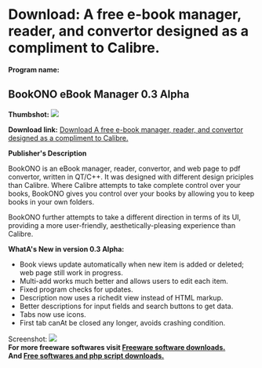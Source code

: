 # Download: A free e-book manager, reader, and convertor designed as a compliment to Calibre.

**Program name:**

## BookONO eBook Manager 0.3 Alpha

  
**Thumbshot:** ![](http://www.freewarefiles.com/screenshot/bookonoebmngr_md.jpg)   
  
**Download link:** [Download A free e-book manager, reader, and convertor designed as a compliment to Calibre.](http://freesoftwares.boysofts.com/BookONO-eBook-Manager_program_90404.html)  
  


**Publisher's Description**  
  


BookONO is an eBook manager, reader, convertor, and web page to pdf convertor, written in QT/C++. It was designed with different design priciples than Calibre. Where Calibre attempts to take complete control over your books, BookONO gives you control over your books by allowing you to keep books in your own folders. 

BookONO further attempts to take a different direction in terms of its UI, providing a more user-friendly, aesthetically-pleasing experience than Calibre.

**WhatA's New in version 0.3 Alpha:**

  * Book views update automatically when new item is added or deleted; web page still work in progress. 
  * Multi-add works much better and allows users to edit each item. 
  * Fixed program checks for updates. 
  * Description now uses a richedit view instead of HTML markup. 
  * Better descriptions for input fields and search buttons to get data. 
  * Tabs now use icons. 
  * First tab canAt be closed any longer, avoids crashing condition. 

  
  
Screenshot: ![](http://www.freewarefiles.com/screenshot/bookonoebmngr.jpg)   
**For more freeware softwares visit [Freeware software downloads.](http://freesoftwares.boysofts.com/)**   
**And [Free softwares and php script downloads.](http://www.boysofts.com/)**
